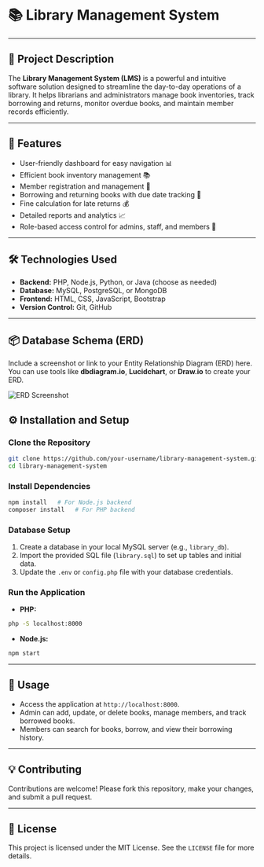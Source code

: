 
# **📚 Library Management System**

---

## **📖 Project Description**

The **Library Management System (LMS)** is a powerful and intuitive software solution designed to streamline the day-to-day operations of a library. It helps librarians and administrators manage book inventories, track borrowing and returns, monitor overdue books, and maintain member records efficiently.

---

## **🚀 Features**

* User-friendly dashboard for easy navigation 📊
* Efficient book inventory management 📚
* Member registration and management 👥
* Borrowing and returning books with due date tracking 🔄
* Fine calculation for late returns 💰
* Detailed reports and analytics 📈
* Role-based access control for admins, staff, and members 🔐

---

## **🛠️ Technologies Used**

* **Backend:** PHP, Node.js, Python, or Java (choose as needed)
* **Database:** MySQL, PostgreSQL, or MongoDB
* **Frontend:** HTML, CSS, JavaScript, Bootstrap
* **Version Control:** Git, GitHub

---

## **📦 Database Schema (ERD)**

Include a screenshot or link to your Entity Relationship Diagram (ERD) here.
You can use tools like **dbdiagram.io**, **Lucidchart**, or **Draw\.io** to create your ERD.

![ERD Screenshot](_ERD.png)


## **⚙️ Installation and Setup**

### **Clone the Repository**

```bash
git clone https://github.com/your-username/library-management-system.git
cd library-management-system
```

### **Install Dependencies**

```bash
npm install   # For Node.js backend
composer install   # For PHP backend
```

### **Database Setup**

1. Create a database in your local MySQL server (e.g., `library_db`).
2. Import the provided SQL file (`library.sql`) to set up tables and initial data.
3. Update the `.env` or `config.php` file with your database credentials.

### **Run the Application**

* **PHP:**

```bash
php -S localhost:8000
```

* **Node.js:**

```bash
npm start
```

---

## **📝 Usage**

* Access the application at `http://localhost:8000`.
* Admin can add, update, or delete books, manage members, and track borrowed books.
* Members can search for books, borrow, and view their borrowing history.

---

## **💡 Contributing**

Contributions are welcome! Please fork this repository, make your changes, and submit a pull request.

---

## **📄 License**

This project is licensed under the MIT License. See the `LICENSE` file for more details.
